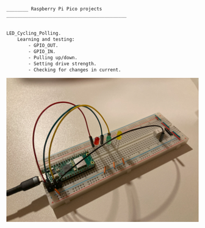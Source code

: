 ```

________ Raspberry Pi Pico projects ____________________________________________


LED_Cycling_Polling.
	Learning and testing:
		- GPIO_OUT.
		- GPIO_IN.
		- Pulling up/down.
		- Setting drive strength.
		- Checking for changes in current.

```
![RPI_Pico_LED_Cycling_Example_Picture](LED_Cycling_Polling/RPI_Pico_LED_Cycling_Example_Picture.png "RPI_Pico_LED_Cycling_Example_Picture")
